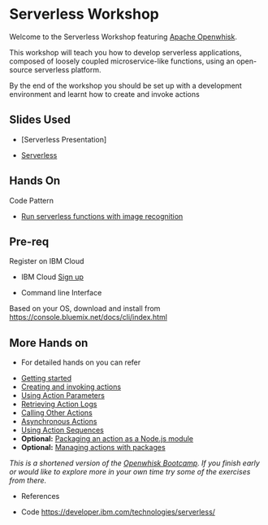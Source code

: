 # Serverless Workshop

Welcome to the Serverless Workshop featuring [Apache Openwhisk](http://openwhisk.incubator.apache.org/).

This workshop will teach you how to develop serverless applications, composed of loosely coupled microservice-like functions, using an open-source serverless platform.

By the end of the workshop you should be set up with a development environment and learnt how to create and invoke actions

## Slides Used


- [Serverless Presentation]


- [Serverless](Serverless-Modern%20Application%20Development.pdf)

## Hands On
Code Pattern 
- [Run serverless functions with image recognition](https://developer.ibm.com/patterns/run-serverless-functions-with-image-recognition/)


## Pre-req

Register on IBM Cloud

* IBM Cloud [Sign up](https://ibm.biz/BdY6Pw)

* Command line Interface

Based on your OS, download and install from 
https://console.bluemix.net/docs/cli/index.html




## More Hands on
* For detailed hands on you can refer 

- [Getting started](morelabs/getting-started.md)
- [Creating and invoking actions](morelabs/creating-and-invoking-actions.md)
- [Using Action Parameters](morelabs/using-action-parameters.md)
- [Retrieving Action Logs](morelabs/retrieving-action-logs.md)
- [Calling Other Actions](morelabs/calling-other-actions.md)
- [Asynchronous Actions](morelabs/asynchronous-actions.md)
- [Using Action Sequences](morelabs/using-action-sequences.md)
- **Optional:** [Packaging an action as a Node.js module](morelabs/packaging-an-action-as-a-nodejs-module.md)
- **Optional:** [Managing actions with packages](morelabs/managing-actions-with-packages.md)

*This is a shortened version of the [Openwhisk Bootcamp](https://github.com/IBM-Cloud/openwhisk-workshops/tree/master/bootcamp). If you finish early or would like to explore more in your own time try some of the exercises from there.*


* References

- Code https://developer.ibm.com/technologies/serverless/

